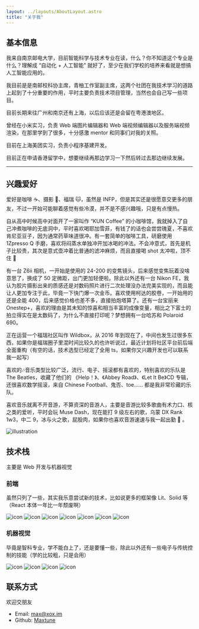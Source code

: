 ```yaml
---
layout: ../layouts/AboutLayout.astro
title: "关于我"
---
```


## 基本信息

我来自南京邮电大学，目前智能科学与技术专业在读，什么？你不知道这个专业是什么？理解成 “自动化 + 人工智能” 就好了，至少在我们学校的培养来看就是想搞人工智能应用的。

我目前是是南邮校科协主席，青柚工作室副主席，这两个社团在我技术学习的道路上起到了十分重要的作用，平时主要负责技术项目管理，当然也会自己写一些项目。

目前长期来往广州和南京还有上海，以后应该还是会留在粤港澳地区。

曾经在小米实习，负责 Web 端图片编辑器和 Web 端视频编辑器以及服务端视频渲染，在那里学到了很多，十分感激 mentor 和同事们对我的关照。

目前在上海美团实习，负责小程序基建开发。

目前正在申请香港留学中，想要继续再那边学习一下然后转过去那边继续发展。

---

## 兴趣爱好

爱好是咖啡 ☕、摄影 📸、福瑞 🐱，虽然是 INFP，但是其实还是很愿意交更多的朋友，不过一开始可能聊着感觉有些冷漠，并不是不感兴趣哦，只是有点慢热。

自从高中时候高中对面开了一家叫作 “KUN Coffee” 的小咖啡馆，我就掉入了自己冲煮咖啡的无底洞中，平时喜欢喝耶加雪菲，有钱了的话也会尝尝瑰夏，不喜欢肯尼亚豆子，因为通常药草味道很冲。有一套简单的咖啡工具，研磨使用 1Zpresso Q 手磨，喜欢将闷蒸水单独冲开加冰喝的冲法。不会冲意式，首先是机子比较贵，其次是意式壶冲着比普通的滤冲麻烦，而且直接喝 shot 太冲啦，顶不住 🥵

有一台 Z6ii 相机，一开始是使用的 24-200 的变焦镜头，后来感觉变焦玩着没啥意思了，换成了 50 定微距，出门更加轻便啦。除此以外还有一台 Nikon FE，我认为胶片摄影出来的质感还是对数码照片进行二次处理没办法完美实现的，而且能让人更加专注于此，毕竟一下快门爆一次金币。喜欢使用柯达的胶卷，一开始用的还是全能 400，后来感觉价格也差不多，直接拍炮塔算了。还有一台宝丽来 Onestep+，喜欢的理由是其未知的惊喜和相当丰富的成像变量，相比之下富士的拍立得实在是太数码了，为什么不直接打印呢？梦想拥有一台哈苏和 Polaroid 690。

正在运营一个福瑞社区叫作 Wildbox，从 2016 年到现在了，中间也发生过很多东西，如果你是福瑞圈子里混时间比较久的也许听说过，最近计划将社区平台前后端全面重构（有空的话，技术选型已经定了全用 ts，如果你又兴趣开发也可以联系我一起写）

喜欢的🎶音乐类型比较广泛，流行、电子、摇滚都有喜欢的，特别喜欢的乐队是 The Beatles，收藏了他们的 《Help！》、《Abbey Road》、《Let It Be》CD 专辑，还很喜欢数学摇滚，来自 Chinese Football、鬼否、toe…… 都是我非常珍藏的乐队。

喜欢音乐就离不开音游，不算资深的音游人，主要是音游比较多歌曲有术力口、核之类的爱听，平时会玩 Muse Dash，现在能打 9 级左右的歌，乌蒙 DX Rank 1w3，中二 9，冰与火之歌，屁股肉，如果你也喜欢音游速速与我一起出勤 🙌 。

<div>
  <img src="https://maxtuneblog.oss-cn-shenzhen.aliyuncs.com/old/assets/images/about.png" class="sm:w-1/2 mx-auto" alt="illustration">
</div>

## 技术栈

主要是 Web 开发与机器视觉

### 前端

虽然只列了一些，其实我乐意尝试新的技术，比如说更多的框架像 Lit、Solid 等（React 本体一年比一年颓废啊）

<div class='flex gap-1 flex-wrap *:m-0'>
  <img alt='icon' src="https://img.shields.io/badge/-JavaScript-f6da1c?style=flat&logo=javascript&logoColor=white">
  <img alt='icon' src="https://img.shields.io/badge/-TypeScript-2b6dbf?style=flat&logo=typescript&logoColor=white">
  <img alt='icon' src="https://img.shields.io/badge/-React-00b4ce?style=flat&logo=react&logoColor=white">
  <img alt='icon' src="https://img.shields.io/badge/-Node.js-3C873A?style=flat&logo=Node.js&logoColor=white">
  <img alt='icon' src="https://img.shields.io/badge/-Next.js-000?style=flat&logo=Next.js&logoColor=white">
  <img alt='icon' src="https://img.shields.io/badge/-Sass-d6188d?style=flat&logo=Sass&logoColor=white">
  <img alt='icon' src="https://img.shields.io/badge/-Nest.js-d6182e?style=flat&logo=Nest.js&logoColor=white">
</div>

### 机器视觉

毕竟是智科专业，学不能白上了，还是要懂一些，除此以外还有一些电子与传统控制的技能（学的比较粗，只是会用）

<div class='flex gap-1 flex-wrap *:m-0'>
  <img alt='icon' src="https://img.shields.io/badge/-Matlab-f6da1c?style=flat&logo=Matlab&logoColor=white">
  <img alt='icon' src="https://img.shields.io/badge/-Python-0d3fd6?style=flat&logo=Python&logoColor=white">
  <img alt='icon' src="https://img.shields.io/badge/-Pytorch-e68510?style=flat&logo=Pytorch&logoColor=white">
  <img alt='icon' src="https://img.shields.io/badge/-opencv-000?style=flat&logo=opencv&logoColor=white">
</div>

## 联系方式

欢迎交朋友

- Email: max@xox.im
- Github: [Maxtune](https://github.com/MaxtuneLee)
